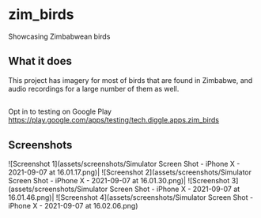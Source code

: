 # zim_birds

Showcasing Zimbabwean birds

## What it does
This project has imagery for most of birds that are found in Zimbabwe,
and audio recordings for a large number of them as well.

##
Opt in to testing on Google Play https://play.google.com/apps/testing/tech.diggle.apps.zim_birds

## Screenshots
![Screenshot 1](assets/screenshots/Simulator Screen Shot - iPhone X - 2021-09-07 at 16.01.17.png)|
![Screenshot 2](assets/screenshots/Simulator Screen Shot - iPhone X - 2021-09-07 at 16.01.30.png)|
![Screenshot 3](assets/screenshots/Simulator Screen Shot - iPhone X - 2021-09-07 at 16.01.46.png)|
![Screenshot 4](assets/screenshots/Simulator Screen Shot - iPhone X - 2021-09-07 at 16.02.06.png)
